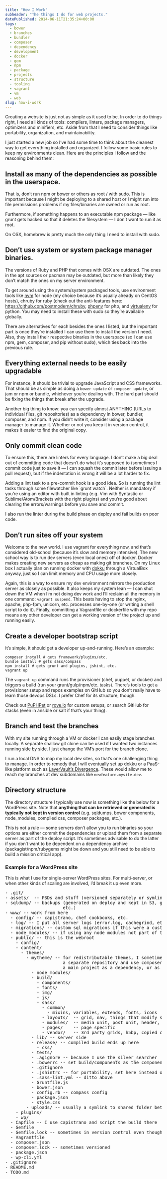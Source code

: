 ```yaml
---
title: "How I Work"
subheader: "The things I do for web projects."
datePublished: 2014-06-11T21:35:24+00:00
tags:
  - bower
  - branches
  - bundler
  - composer
  - dependency
  - development
  - docker
  - gem
  - npm
  - package
  - projects
  - structure
  - tooling
  - vagrant
  - vm
  - web
slug: how-i-work
---
```



<p>Creating a website is just not as simple as it used to be. In order to do things right, I need all kinds of tools: compilers, linters, package managers, optimizers and minifiers, etc. Aside from that I need to consider things like portability, organization, and maintainability.</p>
<p>I just started a new job so I&#8217;ve had some time to think about the cleanest way to get everything installed and organized. I follow some basic rules to keep my environments clean. Here are the principles I follow and the reasoning behind them:</p>
<h2>Install as many of the dependencies as possible in the userspace.</h2>
<p>That is, don&#8217;t run npm or bower or others as root / with sudo. This is important because I might be deploying to a shared host or I might run into file permissions problems if my files/binaries are owned or run as root.</p>
<p>Furthermore, if something happens to an executable npm package &#8212; like grunt gets hacked so that it deletes the filesystem &#8212; I don&#8217;t want to run it as root.</p>
<p>On OSX, homebrew is pretty much the only thing I need to install with sudo.</p>
<h2>Don&#8217;t use system or system package manager binaries.</h2>
<p>The versions of Ruby and PHP that comes with OSX are outdated. The ones in the apt sources or pacman may be outdated, but more than likely they don&#8217;t match the ones on my server environment.</p>
<p>To get around using the system/system packaged tools, use environment tools like <a href="https://github.com/creationix/nvm" target="_blank">nvm</a> for node (my choice because it&#8217;s usually already on CentOS hosts), chruby for ruby (check out the anti-features here: <a href="https://github.com/postmodern/chruby" target="_blank">https://github.com/postmodern/chruby</a>, <a href="https://github.com/phpenv/phpenv">phpenv</a> for php, and <a href="http://virtualenv.readthedocs.org/en/latest/">virtualenv</a> for python. You may need to install these with sudo so they&#8217;re available globally.</p>
<p>There are alternatives for each besides the ones I listed, but the important part is once they&#8217;re installed I can use them to install the version I need. Also, they install their respective binaries in the userspace (so I can use npm, gem, composer, and pip without sudo), which ties back into the previous rule.</p>
<h2>Everything external needs to be easily upgradable</h2>
<p>For instance, it should be trivial to upgrade JavaScript and CSS frameworks. That should be as simple as doing a <code>bower update</code> or <code>composer update</code>, or jam or npm or bundle, whichever you&#8217;re dealing with. The hard part should be fixing the things that break after the upgrade.</p>
<p>Another big thing to know: you can specify almost ANYTHING (URLs to individual files, git repositories) as a dependency in bower, bundler, composer, and npm. If you didn&#8217;t write it, consider using a package manager to manage it. Whether or not you keep it in version control, it makes it easier to find the original copy.</p>
<h2>Only commit clean code</h2>
<p>To ensure this, there are linters for every language. I don&#8217;t make a big deal out of committing code that doesn&#8217;t do what it&#8217;s supposed to (sometimes I commit code just to save it &#8212; I can squash the commit later before issuing a pull request), but if the indentation is wrong it will be a lot harder to fix.</p>
<p>Adding a lint task to a pre-commit hook is a good idea. So is running the lint tasks through some filewatcher like `grunt watch`. Neither is mandatory if you&#8217;re using an editor with built in linting (e.g. Vim with Syntastic or Sublime/Atom/Brackets with the right plugins) and you&#8217;re good about clearing the errors/warnings before you save and commit.</p>
<p>I also run the linter during the build phase on deploy and fail builds on poor code.</p>
<h2>Don&#8217;t run sites off your system</h2>
<p>Welcome to the new world. I use vagrant for everything now, and that&#8217;s considered old-school (because it&#8217;s slow and memory intensive). The new school way is to run dev servers (even local ones) off of docker. Docker makes creating new servers as cheap as making git branches. On my Linux box I actually plan on running docker with <a href="https://github.com/progrium/dokku" target="_blank">dokku</a> through a VirtualBox anyway, just so I can limit memory and CPU usage more closely.</p>
<p>Again, this is a way to ensure my dev environment mirrors the production server as closely as possible. It also keeps my system lean &#8212; I can shut down the VM when I&#8217;m not doing dev work and I&#8217;ll reclaim all the memory in one command: <code>vagrant suspend</code>. This beats having to stop the nginx, apache, php-fpm, unicorn, etc. processes one-by-one (or writing a shell script to do it). Finally, committing a Vagrantfile or dockerfile with my repo means any other developer can get a working version of the project up and running easily.</p>
<h2>Create a developer bootstrap script</h2>
<p>It&#8217;s simple, it should get a developer up-and-running. Here&#8217;s an example:</p>
<pre><code>composer install # gets framework/plugins/etc.
bundle install # gets sass/compass
npm install # gets grunt and plugins, jshint, etc.
vagrant up
</code></pre>
<p>The <code>vagrant up</code> command runs the provisioner (chef, puppet, or docker) and triggers a build (run your grunt/gulp/npm/etc. tasks). There&#8217;s tools to get a provisioner setup and repos examples on GitHub so you don&#8217;t really have to learn those devops DSLs. I prefer Chef for its structure, though.</p>
<p>Check out <a href="https://puphpet.com/" target="_blank">PuPHPet</a> or <a href="http://www.rove.io/" target="_blank">rove.io</a> for custom setups, or search GitHub for stacks (even in ansible or salt if that&#8217;s your thing).</p>
<h2>Branch and test the branches</h2>
<p>With my site running through a VM or docker I can easily stage branches locally. A separate shallow git clone can be used if I wanted two instances running side by side. I just change the VM&#8217;s port for the branch clone.</p>
<p>I run a local DNS to map my local dev sites, so that&#8217;s one challenging thing to manage. In order to remedy that I will eventually set up dokku or a PaaS-like platform such as <a href="http://cosmos.layervault.com/divergence.html" target="_blank">LayerVault&#8217;s Divergence</a>. These would allow me to reach my branches at dev subdomains like <code>newfeature.mysite.dev</code>.</p>
<h2>Directory structure</h2>
<p>The directory structure I typically use now is something like the below for a WordPress site. Note that <strong>anything that can be retrieved or generated is typically not kept in version control</strong> (e.g. sqldumps, bower components, node_modules, compiled css, composer packages, etc.).</p>
<p>This is not a rule &#8212; some servers don&#8217;t allow you to run binaries so your options are either commit the dependencies or upload them from a separate server as part of the deploy script. It&#8217;s sometimes advisable to do the latter if you don&#8217;t want to be dependent on a dependency archive (packagist/npm/rubygems might be down and you still need to be able to build a mission critical app).</p>
<h3>Example for a WordPress site</h3>
<p>This is what I use for single-server WordPress sites. For multi-server, or when other kinds of scaling are involved, I&#8217;d break it up even more.</p>
<pre>- .git/
- assets/  -- PSDs and stuff (versioned separately or symlinked to dropbox)
- sqldump/ -- backups (generated on deploy and kept in S3, glacier, dropbox,
                      etc.)
- www/ -- work from here
  - config/ -- capistrano, chef cookbooks, etc.
  - log/ -- I put all server logs (error.log, cachegrind, etc) here
  - migrations/ -- custom sql migrations if this were a custom app
  - node_modules/ -- if using any node modules not part of theme
  - public/ -- this is the webroot
    - config/
    - content/
      - themes/
        - mytheme/ -- for redistributable themes, I sometimes keep these in
                      a separate repository and use composer to pull it into
                      a main project as a dependency, or as a git subtree
          - node_modules/
          - build/
            - components/
            - fonts/
            - img/
            - js/
            - sass/
              - common/
                - mixins, variables, extends, fonts, icons
              - layouts/  -- grid, nav, things that modify sets of modules
              - modules/  -- media unit, post unit, header, footer
              - pages/    -- page specific
              - vendor/   -- 3rd party grids, h5bp, copied css from components/
          - lib/ -- server side
          - release/ -- compiled build ends up here
            - css/
          - tests/
          - .agignore -- because I use the_silver_searcher
          - .bowerrc -- set build/components as the components dir
          - .gitignore
          - .jshintrc -- for portability, set here instead of in gruntfile
          - .sass-lint.yml -- ditto above
          - Gruntfile.js
          - bower.json
          - config.rb -- compass config
          - package.json
          - style.css
        - uploads/ -- usually a symlink to shared folder between releases
    - plugins/
    - wp/
  - Capfile -- I use capistrano and script the build there
  - Gemfile
  - Gemfile.lock -- sometimes in version control even though it is generated
  - Vagrantfile
  - composer.json
  - composer.lock -- sometimes versioned
  - package.json
  - wp-cli.yml
- .gitignore
- README.md
- TODO.md
</pre>

